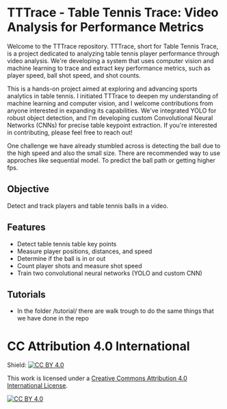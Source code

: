 # TTTrace - Table Tennis Trace: Video Analysis for Performance Metrics
Welcome to the TTTrace repository. TTTrace, short for Table Tennis Trace, is a project dedicated to analyzing table tennis player performance through video analysis. We're developing a system that uses computer vision and machine learning to trace and extract key performance metrics, such as player speed, ball shot speed, and shot counts.

This is a hands-on project aimed at exploring and advancing sports analytics in table tennis. I initiated TTTrace to deepen my understanding of machine learning and computer vision, and I welcome contributions from anyone interested in expanding its capabilities. We've integrated YOLO for robust object detection, and I'm developing custom Convolutional Neural Networks (CNNs) for precise table keypoint extraction. If you're interested in contributing, please feel free to reach out!

One challenge we have already stumbled across is detecting the ball due to the high speed and also the small size. There are recommended way to use approches like sequential model. To predict the ball path or getting higher fps.

## Objective 
Detect and track players and table tennis balls in a video.

## Features
- Detect table tennis table key points
- Measure player positions, distances, and speed
- Determine if the ball is in or out
- Count player shots and measure shot speed
- Train two convolutional neural networks (YOLO and custom CNN)

## Tutorials
- In the folder /tutorial/ there are walk trough to do the same things that we have done in the repo


# CC Attribution 4.0 International
Shield: [![CC BY 4.0][cc-by-shield]][cc-by]

This work is licensed under a
[Creative Commons Attribution 4.0 International License][cc-by].

[![CC BY 4.0][cc-by-image]][cc-by]

[cc-by]: http://creativecommons.org/licenses/by/4.0/
[cc-by-image]: https://i.creativecommons.org/l/by/4.0/88x31.png
[cc-by-shield]: https://img.shields.io/badge/License-CC%20BY%204.0-lightgrey.svg
